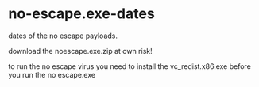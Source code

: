# no-escape.exe-dates


dates of the no escape payloads.

download the noescape.exe.zip 
at own risk!

to run the no escape virus
you need to install the vc_redist.x86.exe
before you run the no escape.exe
